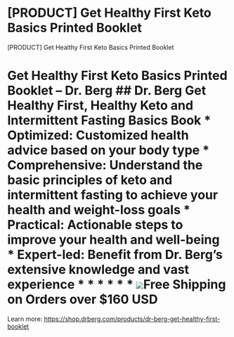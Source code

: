 # [PRODUCT] Get Healthy First Keto Basics Printed Booklet

[PRODUCT] Get Healthy First Keto Basics Printed Booklet
# Get Healthy First Keto Basics Printed Booklet – Dr. Berg ## Dr. Berg Get Healthy First, Healthy Keto and Intermittent Fasting Basics Book * **Optimized:** Customized health advice based on your body type * **Comprehensive:** Understand the basic principles of keto and intermittent fasting to achieve your health and weight-loss goals * **Practical:** Actionable steps to improve your health and well-being * **Expert-led:** Benefit from Dr. Berg’s extensive knowledge and vast experience * * * * * * ![](https://shop.drberg.com/cdn/shop/files/free-shipping-truck-icon.png?v=17164945451504368884)Free Shipping on Orders over $160 USD
Learn more: https://shop.drberg.com/products/dr-berg-get-healthy-first-booklet
